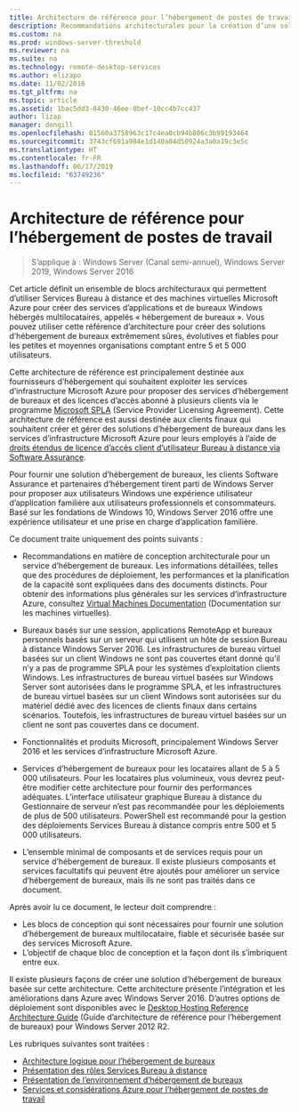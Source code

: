 ```yaml
---
title: Architecture de référence pour l’hébergement de postes de travail
description: Recommandations architecturales pour la création d’une solution d’hébergement de bureaux avec Services Bureau à distance et Azure.
ms.custom: na
ms.prod: windows-server-threshold
ms.reviewer: na
ms.suite: na
ms.technology: remote-desktop-services
ms.author: elizapo
ms.date: 11/02/2016
ms.tgt_pltfrm: na
ms.topic: article
ms.assetid: 1bac5dd3-8430-46ee-8bef-10cc4b7cc437
author: lizap
manager: dongill
ms.openlocfilehash: 01560a3758963c17c4ea0cb94b806c3b99193464
ms.sourcegitcommit: 3743cf691a984e1d140a04d50924a3a0a19c3e5c
ms.translationtype: HT
ms.contentlocale: fr-FR
ms.lasthandoff: 06/17/2019
ms.locfileid: "63749236"
---
```

# <a name="desktop-hosting-reference-architecture"></a>Architecture de référence pour l’hébergement de postes de travail

>S’applique à : Windows Server (Canal semi-annuel), Windows Server 2019, Windows Server 2016

Cet article définit un ensemble de blocs architecturaux qui permettent d’utiliser Services Bureau à distance et des machines virtuelles Microsoft Azure pour créer des services d’applications et de bureaux Windows hébergés multilocataires, appelés « hébergement de bureaux ». Vous pouvez utiliser cette référence d’architecture pour créer des solutions d’hébergement de bureaux extrêmement sûres, évolutives et fiables pour les petites et moyennes organisations comptant entre 5 et 5 000 utilisateurs.    
  
Cette architecture de référence est principalement destinée aux fournisseurs d’hébergement qui souhaitent exploiter les services d’infrastructure Microsoft Azure pour proposer des services d’hébergement de bureaux et des licences d’accès abonné à plusieurs clients via le programme [Microsoft SPLA](https://www.microsoft.com/hosting/en/us/licensing/splabenefits.aspx) (Service Provider Licensing Agreement). Cette architecture de référence est aussi destinée aux clients finaux qui souhaitent créer et gérer des solutions d’hébergement de bureaux dans les services d’infrastructure Microsoft Azure pour leurs employés à l’aide de [droits étendus de licence d’accès client d’utilisateur Bureau à distance via Software Assurance](https://download.microsoft.com/download/6/B/A/6BA3215A-C8B5-4AD1-AA8E-6C93606A4CFB/Windows_Server_2012_R2_Remote_Desktop_Services_Licensing_Datasheet.pdf).   
  
Pour fournir une solution d’hébergement de bureaux, les clients Software Assurance et partenaires d’hébergement tirent parti de Windows Server pour proposer aux utilisateurs Windows une expérience utilisateur d’application familière aux utilisateurs professionnels et consommateurs. Basé sur les fondations de Windows 10, Windows Server 2016 offre une expérience utilisateur et une prise en charge d’application familière.    
  
Ce document traite uniquement des points suivants :   
  
* Recommandations en matière de conception architecturale pour un service d’hébergement de bureaux. Les informations détaillées, telles que des procédures de déploiement, les performances et la planification de la capacité sont expliquées dans des documents distincts. Pour obtenir des informations plus générales sur les services d’infrastructure Azure, consultez [Virtual Machines Documentation](https://azure.microsoft.com/documentation/services/virtual-machines/) (Documentation sur les machines virtuelles).   
  
* Bureaux basés sur une session, applications RemoteApp et bureaux personnels basés sur un serveur qui utilisent un hôte de session Bureau à distance Windows Server 2016. Les infrastructures de bureau virtuel basées sur un client Windows ne sont pas couvertes étant donné qu’il n’y a pas de programme SPLA pour les systèmes d’exploitation clients Windows. Les infrastructures de bureau virtuel basées sur Windows Server sont autorisées dans le programme SPLA, et les infrastructures de bureau virtuel basées sur un client Windows sont autorisées sur du matériel dédié avec des licences de clients finaux dans certains scénarios. Toutefois, les infrastructures de bureau virtuel basées sur un client ne sont pas couvertes dans ce document.   
  
* Fonctionnalités et produits Microsoft, principalement Windows Server 2016 et les services d’infrastructure Microsoft Azure.   
  
* Services d’hébergement de bureaux pour les locataires allant de 5 à 5 000 utilisateurs.   Pour les locataires plus volumineux, vous devrez peut-être modifier cette architecture pour fournir des performances adéquates. L’interface utilisateur graphique Bureau à distance du Gestionnaire de serveur n’est pas recommandée pour les déploiements de plus de 500 utilisateurs. PowerShell est recommandé pour la gestion des déploiements Services Bureau à distance compris entre 500 et 5 000 utilisateurs.   
  
* L’ensemble minimal de composants et de services requis pour un service d’hébergement de bureaux. Il existe plusieurs composants et services facultatifs qui peuvent être ajoutés pour améliorer un service d’hébergement de bureaux, mais ils ne sont pas traités dans ce document.    
  
Après avoir lu ce document, le lecteur doit comprendre :   
- Les blocs de conception qui sont nécessaires pour fournir une solution d’hébergement de bureaux multilocataire, fiable et sécurisée basée sur des services Microsoft Azure.  
- L’objectif de chaque bloc de conception et la façon dont ils s’imbriquent entre eux.  
  
Il existe plusieurs façons de créer une solution d’hébergement de bureaux basée sur cette architecture. Cette architecture présente l’intégration et les améliorations dans Azure avec Windows Server 2016. D’autres options de déploiement sont disponibles avec le [Desktop Hosting Reference Architecture Guide](https://go.microsoft.com/fwlink/p/?LinkId=517389) (Guide d’architecture de référence pour l’hébergement de bureaux) pour Windows Server 2012 R2.    
  
Les rubriques suivantes sont traitées :  
- [Architecture logique pour l’hébergement de bureaux](Desktop-hosting-logical-architecture.md)  
- [Présentation des rôles Services Bureau à distance](Understanding-RDS-roles.md)
- [Présentation de l’environnement d’hébergement de bureaux](Understanding-the-desktop-hosting-environment.md)  
- [Services et considérations Azure pour l’hébergement de postes de travail](Azure-services-and-considerations-for-desktop-hosting.md)
  
 


